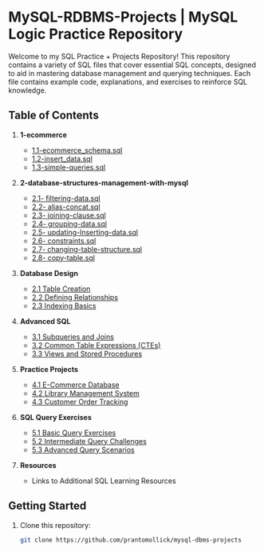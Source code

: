 # MySQL-RDBMS-Projects | MySQL Logic Practice Repository

Welcome to my SQL Practice + Projects Repository! This repository contains a variety of SQL files that cover essential SQL concepts, designed to aid in mastering database management and querying techniques. Each file contains example code, explanations, and exercises to reinforce SQL knowledge.

## Table of Contents

1. **1-ecommerce**

    - [1.1-ecommerce_schema.sql](https://github.com/prantomollick/mysql-dbms-projects/blob/main/1-ecommerce/1-ecommerce_schema.sql)
    - [1.2-insert_data.sql](https://github.com/prantomollick/mysql-dbms-projects/blob/main/1-ecommerce/2-insert_data.sql)
    - [1.3-simple-queries.sql](https://github.com/prantomollick/mysql-dbms-projects/blob/main/1-ecommerce/3-simple-queries.sql)

2. **2-database-structures-management-with-mysql**

    - [2.1- filtering-data.sql](https://github.com/prantomollick/mysql-dbms-projects/blob/main/2-database-structures-management-with-mysql/1-%20filtering-data.sql)
    - [2.2- alias-concat.sql](https://github.com/prantomollick/mysql-dbms-projects/blob/main/2-database-structures-management-with-mysql/2-alias-concat.sql)
    - [2.3- joining-clause.sql](https://github.com/prantomollick/mysql-dbms-projects/blob/main/2-database-structures-management-with-mysql/3-joining-clause.sql)
    - [2.4- grouping-data.sql](https://github.com/prantomollick/mysql-dbms-projects/blob/main/2-database-structures-management-with-mysql/4-grouping-data.sql)
    - [2.5- updating-Inserting-data.sql](https://github.com/prantomollick/mysql-dbms-projects/blob/main/2-database-structures-management-with-mysql/5-updating-Inserting-data.sql)
    - [2.6- constraints.sql](https://github.com/prantomollick/mysql-dbms-projects/blob/main/2-database-structures-management-with-mysql/6-constraints.sql)
    - [2.7- changing-table-structure.sql](https://github.com/prantomollick/mysql-dbms-projects/blob/main/2-database-structures-management-with-mysql/7-changing-table-structure.sql)
    - [2.8- copy-table.sql](https://github.com/prantomollick/mysql-dbms-projects/blob/main/2-database-structures-management-with-mysql/8-copy-table.sql)

3. **Database Design**

    - [2.1 Table Creation](link_to_file)
    - [2.2 Defining Relationships](link_to_file)
    - [2.3 Indexing Basics](link_to_file)

4. **Advanced SQL**

    - [3.1 Subqueries and Joins](link_to_file)
    - [3.2 Common Table Expressions (CTEs)](link_to_file)
    - [3.3 Views and Stored Procedures](link_to_file)

5. **Practice Projects**

    - [4.1 E-Commerce Database](link_to_file)
    - [4.2 Library Management System](link_to_file)
    - [4.3 Customer Order Tracking](link_to_file)

6. **SQL Query Exercises**

    - [5.1 Basic Query Exercises](link_to_file)
    - [5.2 Intermediate Query Challenges](link_to_file)
    - [5.3 Advanced Query Scenarios](link_to_file)

7. **Resources**
    - Links to Additional SQL Learning Resources

## Getting Started

1. Clone this repository:
    ```bash
    git clone https://github.com/prantomollick/mysql-dbms-projects
    ```
